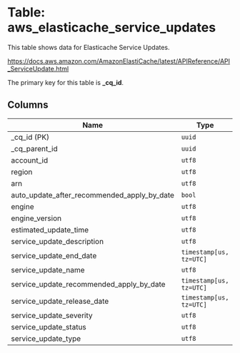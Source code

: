 # Table: aws_elasticache_service_updates

This table shows data for Elasticache Service Updates.

https://docs.aws.amazon.com/AmazonElastiCache/latest/APIReference/API_ServiceUpdate.html

The primary key for this table is **_cq_id**.

## Columns

| Name          | Type          |
| ------------- | ------------- |
|_cq_id (PK)|`uuid`|
|_cq_parent_id|`uuid`|
|account_id|`utf8`|
|region|`utf8`|
|arn|`utf8`|
|auto_update_after_recommended_apply_by_date|`bool`|
|engine|`utf8`|
|engine_version|`utf8`|
|estimated_update_time|`utf8`|
|service_update_description|`utf8`|
|service_update_end_date|`timestamp[us, tz=UTC]`|
|service_update_name|`utf8`|
|service_update_recommended_apply_by_date|`timestamp[us, tz=UTC]`|
|service_update_release_date|`timestamp[us, tz=UTC]`|
|service_update_severity|`utf8`|
|service_update_status|`utf8`|
|service_update_type|`utf8`|